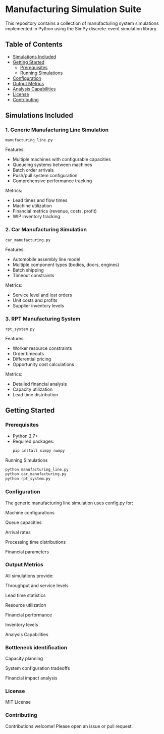# Manufacturing Simulation Suite

This repository contains a collection of manufacturing system simulations implemented in Python using the SimPy discrete-event simulation library.

## Table of Contents
- [Simulations Included](#simulations-included)
- [Getting Started](#getting-started)
  - [Prerequisites](#prerequisites)
  - [Running Simulations](#running-simulations)
- [Configuration](#configuration)
- [Output Metrics](#output-metrics)
- [Analysis Capabilities](#analysis-capabilities)
- [License](#license)
- [Contributing](#contributing)

## Simulations Included

### 1. Generic Manufacturing Line Simulation
`manufacturing_line.py`

Features:
- Multiple machines with configurable capacities
- Queueing systems between machines
- Batch order arrivals
- Push/pull system configuration
- Comprehensive performance tracking

Metrics:
- Lead times and flow times
- Machine utilization
- Financial metrics (revenue, costs, profit)
- WIP inventory tracking

### 2. Car Manufacturing Simulation
`car_manufacturing.py`

Features:
- Automobile assembly line model
- Multiple component types (bodies, doors, engines)
- Batch shipping
- Timeout constraints

Metrics:
- Service level and lost orders
- Unit costs and profits
- Supplier inventory levels

### 3. RPT Manufacturing System
`rpt_system.py`

Features:
- Worker resource constraints
- Order timeouts
- Differential pricing
- Opportunity cost calculations

Metrics:
- Detailed financial analysis
- Capacity utilization
- Lead time distribution

## Getting Started

### Prerequisites
- Python 3.7+
- Required packages:
  ```bash
  pip install simpy numpy
Running Simulations
```bash
python manufacturing_line.py
python car_manufacturing.py
python rpt_system.py
```
### Configuration
The generic manufacturing line simulation uses config.py for:

Machine configurations

Queue capacities

Arrival rates

Processing time distributions

Financial parameters

### Output Metrics
All simulations provide:

Throughput and service levels

Lead time statistics

Resource utilization

Financial performance

Inventory levels

Analysis Capabilities
### Bottleneck identification

Capacity planning

System configuration tradeoffs

Financial impact analysis

### License
MIT License

### Contributing
Contributions welcome! Please open an issue or pull request.